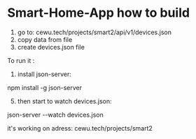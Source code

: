 # Smart-Home-App how to build
1. go to: cewu.tech/projects/smart2/api/v1/devices.json
2. copy data from file
3. create devices.json file

To run it :
1. install json-server:
 
 npm install -g json-server
 
5. then start to watch devices.json:
 
 json-server --watch devices.json

it's working on adress: cewu.tech/projects/smart2
